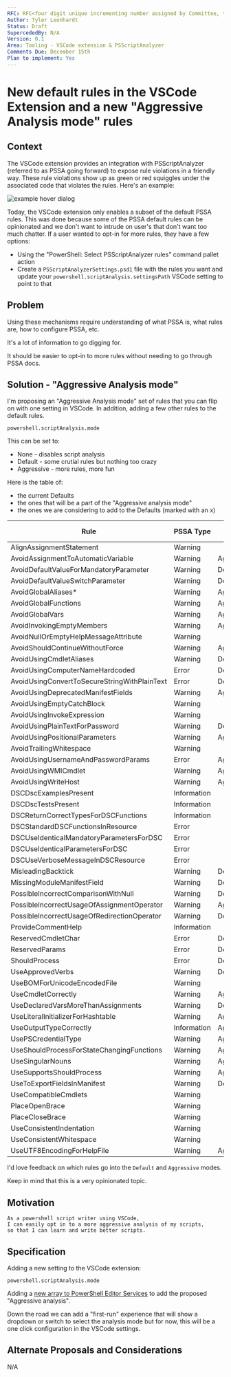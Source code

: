 ```yaml
---
RFC: RFC<four digit unique incrementing number assigned by Committee, this shall be left blank by the author>
Author: Tyler Leonhardt
Status: Draft
SupercededBy: N/A
Version: 0.1
Area: Tooling - VSCode extension & PSScriptAnalyzer
Comments Due: December 15th
Plan to implement: Yes
---
```


# New default rules in the VSCode Extension and a new "Aggressive Analysis mode" rules

## Context
The VSCode extension provides an integration with PSScriptAnalyzer (referred to as PSSA going forward) to expose rule violations in a friendly way.
These rule violations show up as green or red squiggles under the associated code that violates the rules.
Here's an example:

![example hover dialog](https://i.imgur.com/ulR5Bhv.png)

Today,
the VSCode extension only enables a subset of the default PSSA rules.
This was done because some of the PSSA default rules can be opinionated and we don't want to intrude on user's that don't want too much chatter.
If a user wanted to opt-in for more rules,
they have a few options:

- Using the
"PowerShell: Select PSScriptAnalyzer rules"
command pallet action
- Create a
`PSScriptAnalyzerSettings.psd1`
file with the rules you want and update your
`powershell.scriptAnalysis.settingsPath`
VSCode setting to point to that

## Problem

Using these mechanisms require understanding of what PSSA is,
what rules are,
how to configure PSSA,
etc.

It's a lot of information to go digging for.

It should be easier to opt-in to more rules without needing to go through PSSA docs.

## Solution - "Aggressive Analysis mode"

I'm proposing an 
"Aggressive Analysis mode"
set of rules that you can flip on with one setting in VSCode. 
In addition,
adding a few other rules to the default rules.

`powershell.scriptAnalysis.mode`

This can be set to:

- None - disables script analysis
- Default - some crutial rules but nothing too crazy
- Aggressive - more rules, more fun

Here is the table of:

- the current Defaults
- the ones that will be a part of the "Aggressive analysis mode"
- the ones we are considering to add to the Defaults (marked with an x)

| Rule                                         | PSSA Type   | Mode       | Add to default |
|----------------------------------------------|-------------|------------|----------------|
| AlignAssignmentStatement                     | Warning     |            |                |
| AvoidAssignmentToAutomaticVariable           | Warning     | Aggressive |                |
| AvoidDefaultValueForMandatoryParameter       | Warning     | Default    |                |
| AvoidDefaultValueSwitchParameter             | Warning     | Default    |                |
| AvoidGlobalAliases*                          | Warning     | Aggressive | x              |
| AvoidGlobalFunctions                         | Warning     | Aggressive | x              |
| AvoidGlobalVars                              | Warning     | Aggressive | x              |
| AvoidInvokingEmptyMembers                    | Warning     | Aggressive | x              |
| AvoidNullOrEmptyHelpMessageAttribute         | Warning     |            |                |
| AvoidShouldContinueWithoutForce              | Warning     | Aggressive |                |
| AvoidUsingCmdletAliases                      | Warning     | Default    |                |
| AvoidUsingComputerNameHardcoded              | Error       | Default    |                |
| AvoidUsingConvertToSecureStringWithPlainText | Error       | Default    |                |
| AvoidUsingDeprecatedManifestFields           | Warning     | Aggressive | x              |
| AvoidUsingEmptyCatchBlock                    | Warning     |            |                |
| AvoidUsingInvokeExpression                   | Warning     |            |                |
| AvoidUsingPlainTextForPassword               | Warning     | Default    |                |
| AvoidUsingPositionalParameters               | Warning     | Aggressive |                |
| AvoidTrailingWhitespace                      | Warning     |            |                |
| AvoidUsingUsernameAndPasswordParams          | Error       | Aggressive |                |
| AvoidUsingWMICmdlet                          | Warning     | Aggressive | x              |
| AvoidUsingWriteHost                          | Warning     | Aggressive |                |
| DSCDscExamplesPresent                        | Information |            |                |
| DSCDscTestsPresent                           | Information |            |                |
| DSCReturnCorrectTypesForDSCFunctions         | Information |            |                |
| DSCStandardDSCFunctionsInResource            | Error       |            |                |
| DSCUseIdenticalMandatoryParametersForDSC     | Error       |            |                |
| DSCUseIdenticalParametersForDSC              | Error       |            |                |
| DSCUseVerboseMessageInDSCResource            | Error       |            |                |
| MisleadingBacktick                           | Warning     | Default    |                |
| MissingModuleManifestField                   | Warning     | Default    |                |
| PossibleIncorrectComparisonWithNull          | Warning     | Default    |                |
| PossibleIncorrectUsageOfAssignmentOperator   | Warning     | Aggressive |                |
| PossibleIncorrectUsageOfRedirectionOperator  | Warning     | Default    |                |
| ProvideCommentHelp                           | Information |            |                |
| ReservedCmdletChar                           | Error       | Default    |                |
| ReservedParams                               | Error       | Default    |                |
| ShouldProcess                                | Error       | Default    |                |
| UseApprovedVerbs                             | Warning     | Default    |                |
| UseBOMForUnicodeEncodedFile                  | Warning     |            |                |
| UseCmdletCorrectly                           | Warning     | Aggressive |                |
| UseDeclaredVarsMoreThanAssignments           | Warning     | Default    |                |
| UseLiteralInitializerForHashtable            | Warning     | Aggressive |                |
| UseOutputTypeCorrectly                       | Information | Aggressive |                |
| UsePSCredentialType                          | Warning     | Aggressive |                |
| UseShouldProcessForStateChangingFunctions    | Warning     | Aggressive |                |
| UseSingularNouns                             | Warning     | Aggressive | x              |
| UseSupportsShouldProcess                     | Warning     | Aggressive | x              |
| UseToExportFieldsInManifest                  | Warning     | Default    |                |
| UseCompatibleCmdlets                         | Warning     |            |                |
| PlaceOpenBrace                               | Warning     |            |                |
| PlaceCloseBrace                              | Warning     |            |                |
| UseConsistentIndentation                     | Warning     |            |                |
| UseConsistentWhitespace                      | Warning     |            |                |
| UseUTF8EncodingForHelpFile                   | Warning     | Aggressive |                |

I'd love feedback on which rules go into the `Default` and `Aggressive` modes.

Keep in mind that this is a very opinionated topic.

## Motivation

    As a powershell script writer using VSCode,
    I can easily opt in to a more aggressive analysis of my scripts,
    so that I can learn and write better scripts.

## Specification

Adding a new setting to the VSCode extension:

`powershell.scriptAnalysis.mode`

Adding a [new array to PowerShell Editor Services](https://github.com/PowerShell/PowerShellEditorServices/blob/8e29349c9c1f1edb60f878de1c37f8b903397273/src/PowerShellEditorServices/Analysis/AnalysisService.cs#L33-L48) to add the proposed
"Aggressive analysis".

Down the road we can add a "first-run" experience that will show a dropdown or switch to select the analysis mode but for now,
this will be a one click configuration in the VSCode settings.

## Alternate Proposals and Considerations

N/A